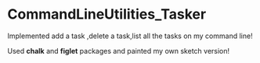# CommandLineUtilities_Tasker
Implemented add a task ,delete a task,list all the tasks on my command line!


Used **chalk** and **figlet** packages and painted my own sketch version!
